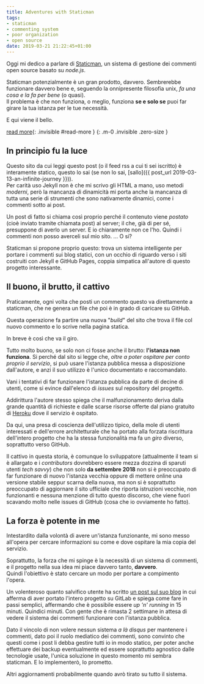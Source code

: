 ```yaml
---
title: Adventures with Staticman
tags:
- staticman
- commenting system
- poor organization
- open source
date: 2019-03-21 21:22:45+01:00
---
```


Oggi mi dedico a parlare di [Staticman](https://staticman.net), un sistema di gestione dei commenti open source basato su _node.js_.

Staticman potenzialmente è un gran prodotto, davvero. Sembrerebbe funzionare davvero bene e, seguendo la onnipresente filosofia unix, _fa una cosa e la fa per bene_ (o quasi).  
Il problema è che non funziona, o meglio, funziona **se e solo se** puoi far girare la tua istanza per le tue necessità.

E qui viene il bello.

<!--more-->
[read more](){: .invisible #read-more }
{: .m-0 .invisible .zero-size }

## In principio fu la luce

Questo sito da cui leggi questo post (o il feed rss a cui ti sei iscritto) è interamente statico, questo lo sai (se non lo sai, [sallo]({{ post_url 2019-03-13-an-infinite-journey }})).  
Per carità uso Jekyll non è che mi scrivo gli HTML a mano, uso metodi _moderni_, però la mancanza di dinamicità mi porta anche la mancanza di tutta una serie di strumenti che sono nativamente dinamici, come i commenti sotto ai post.

Un post di fatto si chiama così proprio perché il contenuto viene _postato_ (cioè inviato tramite chiamata post) al server; il che, già di per sé, presuppone di averlo un server. E io chiaramente non ce l'ho. Quindi i commenti non posso averceli sul mio sito. ... O si?

Staticman si propone proprio questo: trova un sistema intelligente per portare i commenti sui blog statici, con un occhio di riguardo verso i siti costruiti con Jekyll e GitHub Pages, coppia simpatica all'autore di questo progetto interessante.

## Il buono, il brutto, il cattivo

Praticamente, ogni volta che posti un commento questo va direttamente a staticman, che ne genera un file che poi è in grado di caricare su GitHub.

Questa operazione fa partire una nuova "_build_" del sito che trova il file col nuovo commento e lo scrive nella pagina statica.

In breve è così che va il giro.

Tutto molto buono, se solo non ci fosse anche il brutto: **l'istanza non funziona**. Si perché dal sito si legge che, _oltre a poter ospitare per conto proprio il servizio_, si può usare l'istanza pubblica messa a disposizione dall'autore, e anzi il suo utilizzo è l'unico documentato e raccomandato.

Vani i tentativi di far funzionare l'istanza pubblica da parte di decine di utenti, come si evince dall'elenco di _issues_ sul repository del progetto.

Addirittura l'autore stesso spiega che il malfunzionamento deriva dalla grande quantità di richieste e dalle scarse risorse offerte dal piano gratuito di [Heroku](https://heroku.com) dove il servizio è ospitato.

Da qui, una presa di coscienza dell'utilizzo tipico, della mole di utenti interessati e dell'errore architetturale che ha portato alla forzata riscrittura dell'intero progetto che ha la stessa funzionalità ma fa un _giro_ diverso, soprattutto verso GitHub.

Il cattivo in questa storia, è comunque lo sviluppatore (attualmente il team si è allargato e i _contributors_ dovrebbero essere mezza dozzina di sparuti utenti _tech savvy_) che non solo **da settembre 2018** non si è preoccupato di far funzionare di nuovo l'istanza vecchia oppure di mettere online una versione stabile seppur scarna della nuova, ma non si è soprattutto preoccupato di aggiornare il sito ufficiale che riporta istruzioni vecchie, non funzionanti e nessuna menzione di tutto questo discorso, che viene fuori scavando molto nelle issues di GitHub (cosa che io ovviamente ho fatto).

## La forza è potente in me

Intestardito dalla volontà di avere un'istanza funzionante, mi sono messo all'opera per cercare informazioni su come e dove ospitare la mia copia del servizio.

Soprattutto, la forza che mi spinge è la necessità di un sistema di commenti, e il progetto nella sua idea mi piace davvero tanto, **davvero**.  
Quindi l'obiettivo è stato cercare un modo per portare a compimento l'opera.

Un volenteroso quanto salvifico utente ha scritto [un post sul suo blog](https://vincenttam.gitlab.io/post/2018-09-16-staticman-powered-gitlab-pages/2/) in cui afferma di aver portato l'intero progetto su GitLab e spiega come fare in passi semplici, affermando che è possibile essere _up 'n' running_ in 15 minuti. Quindici minuti. Con gente che è rimasta 2 settimane in attesa di vedere il sistema dei commenti funzionare con l'istanza pubblica.

Dato il vincolo di non volere nessun sistema _a là disqus_ per mantenere i commenti, dato poi il ruolo mediatico dei commenti, sono convinto che questi come i post li debba gestire tutti io in modo statico, per poter anche effettuare dei backup eventualmente ed essere soprattutto agnostico dalle tecnologie usate, l'unica soluzione in questo momento mi sembra staticman. E lo implementerò, lo prometto.

Altri aggiornamenti probabilmente quando avrò tirato su tutto il sistema.